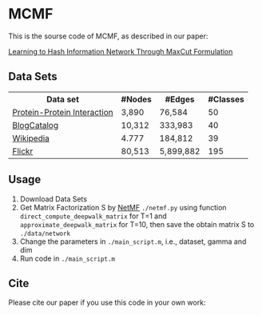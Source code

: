 # MCMF

This is the sourse code of MCMF, as described in our paper:
 
[Learning to Hash Information Network Through MaxCut Formulation](https://)

## Data Sets


<table>
    <tr>
    	<th>Data set</th>
        <th>#Nodes</th>
        <th>#Edges</th>
        <th>#Classes</th>
    </tr>
    <tr>
    	<td> <a href="https://cloud.tsinghua.edu.cn/d/fd3717d9ee78440e800f/"> Protein-Protein Interaction </a> </td>
        <td> 3,890 </td>
        <td> 76,584 </td>
        <td> 50 </td>
    </tr>
    <tr>
    	<td> <a href="https://cloud.tsinghua.edu.cn/d/cb62b5b4224a4de08a02/"> BlogCatalog </a> </td>
        <td> 10,312 </td>
        <td> 333,983 </td>
        <td> 40 </td>
    </tr>
    <tr>
    	<td> <a href="https://cloud.tsinghua.edu.cn/d/a26619b0b45e4d1181c9/"> Wikipedia </a>  </td>
        <td> 4.777 </td>
        <td> 184,812 </td>
        <td> 39 </td>
    </tr>
    <tr>
    	<td> <a href="https://cloud.tsinghua.edu.cn/d/863da94f520844cbab90/"> Flickr </a> </td>
        <td> 80,513 </td>
        <td> 5,899,882 </td>
        <td> 195 </td>
    </tr>
</table>


## Usage
1. Download Data Sets 
2. Get Matrix Factorization S by [NetMF](https://github.com/xptree/NetMF) `./netmf.py` using function ` direct_compute_deepwalk_matrix` for T=1 and `approximate_deepwalk_matrix` for T=10, then save the obtain matrix S to `./data/network` 
3. Change the parameters in `./main_script.m`, i.e., dataset, gamma and dim
4. Run code in `./main_script.m`

## Cite

Please cite our paper if you use this code in your own work:

```

```